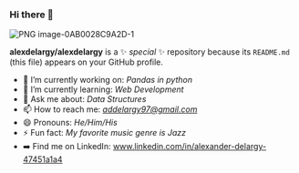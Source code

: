 ### Hi there 👋
![PNG image-0AB0028C9A2D-1](https://user-images.githubusercontent.com/59781025/132398381-d5908a4b-43e4-4052-935a-13b3469aeffb.png)


**alexdelargy/alexdelargy** is a ✨ _special_ ✨ repository because its `README.md` (this file) appears on your GitHub profile.

- 🔭 I’m currently working on: *Pandas in python*
- 🌱 I’m currently learning: *Web Development*
- 💬 Ask me about: *Data Structures*
- 📫 How to reach me: *addelargy97@gmail.com*
- 😄 Pronouns: *He/Him/His*
- ⚡ Fun fact: *My favorite music genre is Jazz*
- ➡️ Find me on LinkedIn: www.linkedin.com/in/alexander-delargy-47451a1a4

